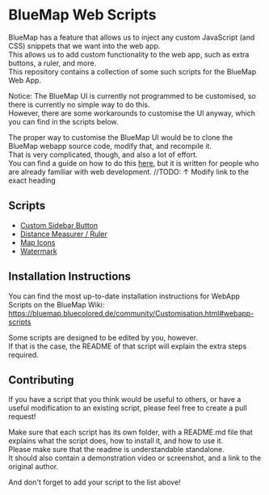 # BlueMap Web Scripts

BlueMap has a feature that allows us to inject any custom JavaScript (and CSS) snippets that we want into the web app.  
This allows us to add custom functionality to the web app, such as extra buttons, a ruler, and more.  
This repository contains a collection of some such scripts for the BlueMap Web App.

Notice: The BlueMap UI is currently not programmed to be customised, so there is currently no simple way to do this.  
However, there are some workarounds to customise the UI anyway, which you can find in the scripts below.

The proper way to customise the BlueMap UI would be to clone the BlueMap webapp source code, modify that, and recompile it.  
That is very complicated, though, and also a lot of effort.  
You can find a guide on how to do this [here](https://bluemap.bluecolored.de/community/Customisation.html), but it is written for people who are already familiar with web development.
//TODO: ↑ Modify link to the exact heading

## Scripts
- [Custom Sidebar Button](custom-sidebar-button)
- [Distance Measurer / Ruler](distance-measurer)
- [Map Icons](map-icons)
- [Watermark](watermark)

## Installation Instructions
You can find the most up-to-date installation instructions for WebApp Scripts on the BlueMap Wiki:
https://bluemap.bluecolored.de/community/Customisation.html#webapp-scripts

Some scripts are designed to be edited by you, however.\
If that is the case, the README of that script will explain the extra steps required.

## Contributing
If you have a script that you think would be useful to others, or have a useful modification to an existing script, 
please feel free to create a pull request!

Make sure that each script has its own folder, with a README.md file that explains
what the script does, how to install it, and how to use it.  
Please make sure that the readme is understandable standalone.  
It should also contain a demonstration video or screenshot, and a link to the original author.

And don't forget to add your script to the list above!
